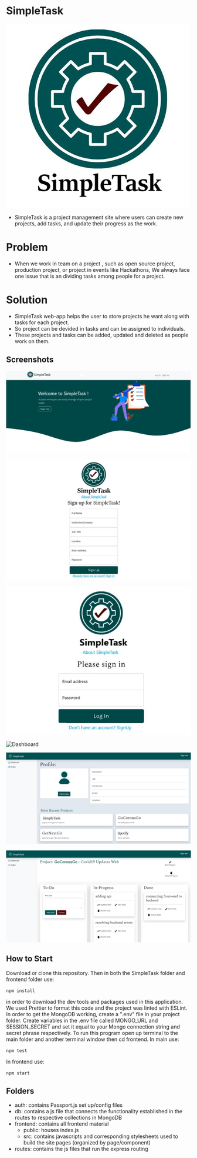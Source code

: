 # SimpleTask

![SimpleTask Logo](/frontend/src/Images/SimpleTask.png)


- SimpleTask is a project management site where users can create new projects, add tasks, and update their progress as the work. 

# Problem
- When we work in team on a project , such as  open source project, production project, or project in events like Hackathons, We always face one issue that is an dividing tasks among people for a project. 


# Solution

- SimpleTask web-app helps the user to store projects he want along with tasks for each project.
- So project can be devided in tasks and can be assigned to individuals.
- These projects and tasks can be added, updated and deleted as people work on them.

## Screenshots

![Landing Page](/frontend/src/Images/landing.jpg)

![Sign Up Page](/frontend/src/Images/register.jpg)

![Login Page](/frontend/src/Images/login.jpg)

![Dashboard](/frontend/src/Images/dashboard.jpg)

![Project Page](/frontend/src/Images/profile.jpg)

![Profile Page](/frontend/src/Images/project.jpg)


## How to Start

Download or clone this repository. Then in both the SimpleTask folder and frontend folder use:

```
npm install
```

in order to download the dev tools and packages used in this application. We used Prettier to format this code and the project was linted with ESLint.
In order to get the MongoDB working, create a ".env" file in your project folder. Create variables in the .env file called MONGO_URL and SESSION_SECRET and set it equal to your Mongo connection string and secret phrase respectively. To run this program open up terminal to the main folder and another terminal window then cd frontend.
In main use:

```
npm test
```

In frontend use:

```
npm start
```

## Folders

- auth: contains Passport.js set up/config files
- db: contains a js file that connects the functionality established in the routes to respective collections in MongoDB
- frontend: contains all frontend material
  - public: houses index.js
  - src: contains javascripts and corresponding stylesheets used to build the site pages (organized by page/component)
- routes: contains the js files that run the express routing